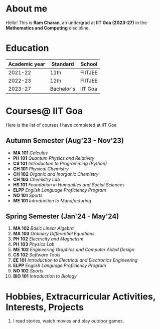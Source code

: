 # About me
Hello!
 This is **Ram Charan**, an undergrad at **IIT Goa (2023-27)** in the   **Mathematics and Computing** discipline.   
 

# Education
|  Academic year  |   Standard  |  School  |
| -------------------|--------------|-----------|
|2021-22 |11th|FIITJEE |
|2022-23 |12th|FIITJEE|
| 2023-27| Bachelor's| IIT Goa

# Courses@ IIT Goa
Here is the list of courses I have completed at IIT Goa
## Autumn Semester (Aug'23 - Nov'23)
- **MA 101** *Calculus*
- **PH 101** *Quantum Physics and Relativity*
- **CS 101** *Introduction to Programming (Python)*
- **CH 101** *Physical Chemistry*
- **CH 102** *Organic and Inorganic Chemistry*
- **CH 103** *Chemistry Lab*
- **HS 101** *Foundation in Humanities and Social Sciences*
- **ELPP** *English Language Proficiency Program*
- **NO 101** *Sports*
- **ME 101** *Introduction to Manufacturing*
## Spring Semester (Jan'24 - May'24)
1. **MA 102** *Basic Linear Algebra*
2. **MA 103** *Ordinary Differential Equations*
3. **PH 102** *Electricity and Magnetism*
4. **PH 103** *Physics Lab*
5. **ME 102** *Engineering Graphics and Computer Aided Design*
6. **CS 102** *Software Tools*
7. **EE 101** *Introduction to Electrical and Electronics Engineering*
8. **ELPP** *English Language Proficiency Program*
9. **NO 102** *Sports*
10. **BIO 101** *Introduction to Biology*

# Hobbies, Extracurricular Activities, Interests, Projects

1. I read stories, watch movies and play outdoor games.





